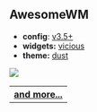 AwesomeWM
------------

* **config**: [v3.5+](rc.lua)
* **widgets:** [vicious](wi.lua)
* **theme:** [dust](themes/dust/theme.lua)

<table width="100%">
  <tr>
        <img src="http://24.media.tumblr.com/9b81245f4d399a9a49b4be71fd5844f1/tumblr_mqpj5e2wMD1sd5swlo1_1280.png">   
  <tr><th colspan="2"><a href="../../screenshots">and more...</a></th></tr>
</table>
